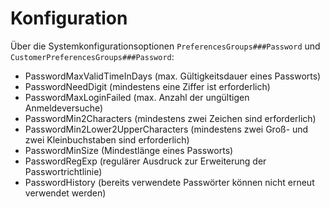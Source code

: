 # Konfiguration

Über die Systemkonfigurationsoptionen `PreferencesGroups###Password` und `CustomerPreferencesGroups###Password`:

* PasswordMaxValidTimeInDays (max. Gültigkeitsdauer eines Passworts)
* PasswordNeedDigit (mindestens eine Ziffer ist erforderlich)
* PasswordMaxLoginFailed (max. Anzahl der ungültigen Anmeldeversuche)
* PasswordMin2Characters (mindestens zwei Zeichen sind erforderlich)
* PasswordMin2Lower2UpperCharacters (mindestens zwei Groß- und zwei Kleinbuchstaben sind erforderlich)
* PasswordMinSize (Mindestlänge eines Passworts)
* PasswordRegExp (regulärer Ausdruck zur Erweiterung der Passwortrichtlinie)
* PasswordHistory (bereits verwendete Passwörter können nicht erneut verwendet werden)
